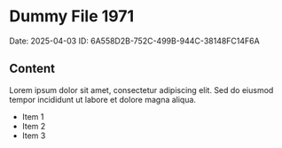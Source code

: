 # Dummy File 1971

Date: 2025-04-03
ID: 6A558D2B-752C-499B-944C-38148FC14F6A

## Content

Lorem ipsum dolor sit amet, consectetur adipiscing elit.
Sed do eiusmod tempor incididunt ut labore et dolore magna aliqua.

* Item 1
* Item 2
* Item 3
